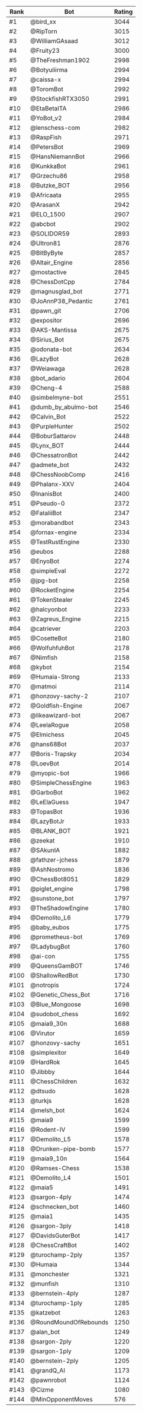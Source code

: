 Rank|Bot|Rating
---|---|---
#1|@bird_xx|3044
#2|@RipTorn|3015
#3|@WilliamGAsaad|3012
#4|@Fruity23|3000
#5|@TheFreshman1902|2998
#6|@Botyuliirma|2994
#7|@caissa-x|2994
#8|@ToromBot|2992
#9|@StockfishRTX3050|2991
#10|@EtaBetaITA|2986
#11|@YoBot_v2|2984
#12|@lenschess-com|2982
#13|@RaspFish|2971
#14|@PetersBot|2969
#15|@HansNiemannBot|2966
#16|@KunkkaBot|2961
#17|@Grzechu86|2958
#18|@Butzke_BOT|2956
#19|@Africaata|2955
#20|@ArasanX|2942
#21|@ELO_1500|2907
#22|@abcbot|2902
#23|@SOLIDOR59|2893
#24|@Ultron81|2876
#25|@BitByByte|2857
#26|@Altair_Engine|2856
#27|@mostactive|2845
#28|@ChessDotCpp|2784
#29|@magnusglad_bot|2771
#30|@JoAnnP38_Pedantic|2761
#31|@pawn_git|2706
#32|@expositor|2696
#33|@AKS-Mantissa|2675
#34|@Sirius_Bot|2675
#35|@odonata-bot|2634
#36|@LazyBot|2628
#37|@Weiawaga|2628
#38|@bot_adario|2604
#39|@Cheng-4|2588
#40|@simbelmyne-bot|2551
#41|@dumb_by_abulmo-bot|2546
#42|@Calvin_Bot|2522
#43|@PurpleHunter|2502
#44|@BoburSattarov|2448
#45|@Lynx_BOT|2444
#46|@ChessatronBot|2442
#47|@admete_bot|2432
#48|@ChessNoobComp|2416
#49|@Phalanx-XXV|2404
#50|@InanisBot|2400
#51|@Pseudo-0|2372
#52|@FataliiBot|2347
#53|@morabandbot|2343
#54|@fornax-engine|2334
#55|@TestRustEngine|2330
#56|@eubos|2288
#57|@EnyoBot|2274
#58|@simpleEval|2272
#59|@jpg-bot|2258
#60|@RocketEngine|2254
#61|@TokenStealer|2245
#62|@halcyonbot|2233
#63|@Zagreus_Engine|2215
#64|@catriever|2203
#65|@CosetteBot|2180
#66|@WolfuhfuhBot|2178
#67|@Nimfish|2158
#68|@kybot|2154
#69|@Humaia-Strong|2133
#70|@matmoi|2114
#71|@honzovy-sachy-2|2107
#72|@Goldfish-Engine|2067
#73|@likeawizard-bot|2067
#74|@LeelaRogue|2058
#75|@Elmichess|2045
#76|@hans68Bot|2037
#77|@Boris-Trapsky|2034
#78|@LoevBot|2014
#79|@myopic-bot|1966
#80|@SimpleChessEngine|1963
#81|@GarboBot|1962
#82|@LeElaGuess|1947
#83|@TopasBot|1936
#84|@LazyBotJr|1933
#85|@BLANK_BOT|1921
#86|@zeekat|1910
#87|@SAkunIA|1882
#88|@fathzer-jchess|1879
#89|@AshNostromo|1836
#90|@ChessBot8051|1829
#91|@piglet_engine|1798
#92|@sunstone_bot|1797
#93|@TheShadowEngine|1780
#94|@Demolito_L6|1779
#95|@baby_eubos|1775
#96|@prometheus-bot|1769
#97|@LadybugBot|1760
#98|@ai-con|1755
#99|@QueensGamBOT|1746
#100|@ShallowRedBot|1730
#101|@notropis|1724
#102|@Genetic_Chess_Bot|1716
#103|@Blue_Mongoose|1698
#104|@sudobot_chess|1692
#105|@maia9_30n|1688
#106|@Virutor|1659
#107|@honzovy-sachy|1651
#108|@simplexitor|1649
#109|@HardRok|1645
#110|@Jibbby|1644
#111|@ChessChildren|1632
#112|@dtsudo|1628
#113|@turkjs|1628
#114|@melsh_bot|1624
#115|@maia9|1599
#116|@Rodent-IV|1599
#117|@Demolito_L5|1578
#118|@Drunken-pipe-bomb|1577
#119|@maia9_10n|1564
#120|@Ramses-Chess|1538
#121|@Demolito_L4|1501
#122|@maia5|1491
#123|@sargon-4ply|1474
#124|@schnecken_bot|1460
#125|@maia1|1435
#126|@sargon-3ply|1418
#127|@DavidsGuterBot|1417
#128|@ChessCraftBot|1402
#129|@turochamp-2ply|1357
#130|@Humaia|1344
#131|@monchester|1321
#132|@munfish|1310
#133|@bernstein-4ply|1287
#134|@turochamp-1ply|1285
#135|@katzebot|1263
#136|@RoundMoundOfRebounds|1250
#137|@alan_bot|1249
#138|@sargon-2ply|1220
#139|@sargon-1ply|1209
#140|@bernstein-2ply|1205
#141|@grandQ_AI|1173
#142|@pawnrobot|1124
#143|@Cizme|1080
#144|@MinOpponentMoves|576
